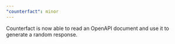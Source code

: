 ```yaml
---
"counterfact": minor
---
```


Counterfact is now able to read an OpenAPI document and use it to generate a random response.
